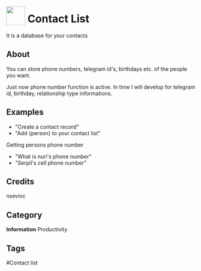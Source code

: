 # <img src="https://raw.githack.com/FortAwesome/Font-Awesome/master/svgs/solid/address-book.svg" card_color="#22A7F0" width="50" height="50" style="vertical-align:bottom"/> Contact List
It is a database for your contacts

## About
You can store phone numbers, telegram id's, birthdays etc. of the people you want.

Just now phone number function is active. 
In time I will develop for telegram id, birthday, relationship type informations.

## Examples
* "Create a contact record"
* "Add {person} to your contact list"

Getting persons phone number
* "What is nuri's phone number"
* "Serpil's cell phone number"


## Credits
nsevinc

## Category
**Information**
Productivity

## Tags
#Contact list

